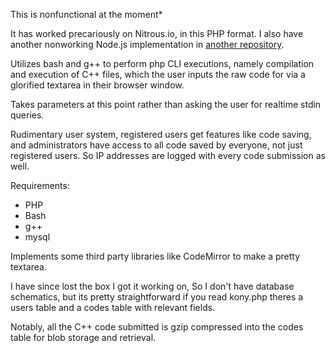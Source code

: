 This is nonfunctional at the moment*

It has worked precariously on Nitrous.io, in this PHP format.  I also have another nonworking Node.js implementation in <a href="HTTPS://github.com/Bango1999/Joel_Module">another repository</a>.

Utilizes bash and g++ to perform php CLI executions, namely compilation and execution of C++ files, which the user inputs the raw code for via a glorified textarea in their browser window.

Takes parameters at this point rather than asking the user for realtime stdin queries.

Rudimentary user system, registered users get features like code saving, and administrators have access to all code saved by everyone, not just registered users.  So IP addresses are logged with every code submission as well.

Requirements:
- PHP
- Bash
- g++
- mysql

Implements some third party libraries like CodeMirror to make a pretty textarea.

I have since lost the box I got it working on, So I don't have database schematics, but its pretty straightforward if you read kony.php theres a users table and a codes table with relevant fields.

Notably, all the C++ code submitted is gzip compressed into the codes table for blob storage and retrieval.
